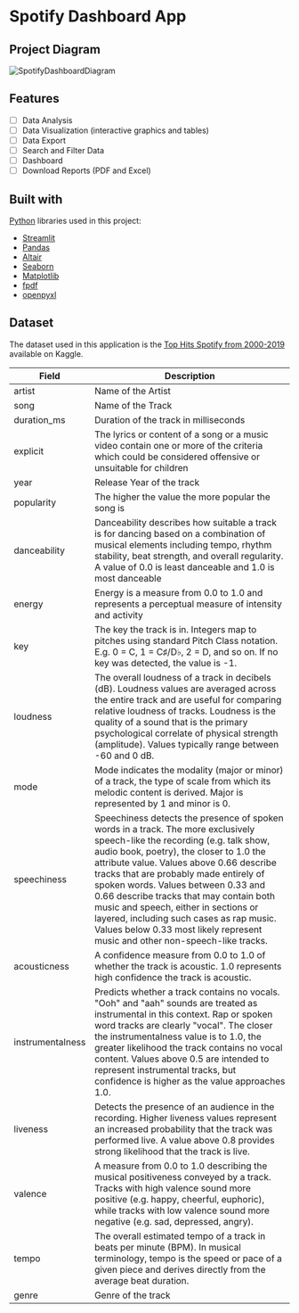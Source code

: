 # Spotify Dashboard App

## Project Diagram

![SpotifyDashboardDiagram](https://github.com/cristoxdxd/SpotifyChartsApp/assets/82126489/06273407-5fa0-4819-b07d-b615676571e6)

## Features

- [ ] Data Analysis
- [ ] Data Visualization (interactive graphics and tables)
- [ ] Data Export
- [ ] Search and Filter Data
- [ ] Dashboard
- [ ] Download Reports (PDF and Excel)

## Built with

[Python](https://www.python.org/) libraries used in this project:

- [Streamlit](https://streamlit.io/)
- [Pandas](https://pandas.pydata.org/)
- [Altair](https://altair-viz.github.io/)
- [Seaborn](https://seaborn.pydata.org/)
- [Matplotlib](https://matplotlib.org/)
- [fpdf](https://pyfpdf.readthedocs.io/en/latest/)
- [openpyxl](https://openpyxl.readthedocs.io/en/stable/)

## Dataset

The dataset used in this application is the [Top Hits Spotify from 2000-2019](https://www.kaggle.com/datasets/paradisejoy/top-hits-spotify-from-20002019) available on Kaggle.

| Field            | Description                                                                                                                                                                                                                                                                                                                                                                                                                                                                                                        |
| ---------------- | ------------------------------------------------------------------------------------------------------------------------------------------------------------------------------------------------------------------------------------------------------------------------------------------------------------------------------------------------------------------------------------------------------------------------------------------------------------------------------------------------------------------ |
| artist           | Name of the Artist                                                                                                                                                                                                                                                                                                                                                                                                                                                                                                 |
| song             | Name of the Track                                                                                                                                                                                                                                                                                                                                                                                                                                                                                                  |
| duration_ms      | Duration of the track in milliseconds                                                                                                                                                                                                                                                                                                                                                                                                                                                                              |
| explicit         | The lyrics or content of a song or a music video contain one or more of the criteria which could be considered offensive or unsuitable for children                                                                                                                                                                                                                                                                                                                                                                |
| year             | Release Year of the track                                                                                                                                                                                                                                                                                                                                                                                                                                                                                          |
| popularity       | The higher the value the more popular the song is                                                                                                                                                                                                                                                                                                                                                                                                                                                                  |
| danceability     | Danceability describes how suitable a track is for dancing based on a combination of musical elements including tempo, rhythm stability, beat strength, and overall regularity. A value of 0.0 is least danceable and 1.0 is most danceable                                                                                                                                                                                                                                                                        |
| energy           | Energy is a measure from 0.0 to 1.0 and represents a perceptual measure of intensity and activity                                                                                                                                                                                                                                                                                                                                                                                                                  |
| key              | The key the track is in. Integers map to pitches using standard Pitch Class notation. E.g. 0 = C, 1 = C♯/D♭, 2 = D, and so on. If no key was detected, the value is -1.                                                                                                                                                                                                                                                                                                                                          |
| loudness         | The overall loudness of a track in decibels (dB). Loudness values are averaged across the entire track and are useful for comparing relative loudness of tracks. Loudness is the quality of a sound that is the primary psychological correlate of physical strength (amplitude). Values typically range between -60 and 0 dB.                                                                                                                                                                                     |
| mode             | Mode indicates the modality (major or minor) of a track, the type of scale from which its melodic content is derived. Major is represented by 1 and minor is 0.                                                                                                                                                                                                                                                                                                                                                    |
| speechiness      | Speechiness detects the presence of spoken words in a track. The more exclusively speech-like the recording (e.g. talk show, audio book, poetry), the closer to 1.0 the attribute value. Values above 0.66 describe tracks that are probably made entirely of spoken words. Values between 0.33 and 0.66 describe tracks that may contain both music and speech, either in sections or layered, including such cases as rap music. Values below 0.33 most likely represent music and other non-speech-like tracks. |
| acousticness     | A confidence measure from 0.0 to 1.0 of whether the track is acoustic. 1.0 represents high confidence the track is acoustic.                                                                                                                                                                                                                                                                                                                                                                                       |
| instrumentalness | Predicts whether a track contains no vocals. "Ooh" and "aah" sounds are treated as instrumental in this context. Rap or spoken word tracks are clearly "vocal". The closer the instrumentalness value is to 1.0, the greater likelihood the track contains no vocal content. Values above 0.5 are intended to represent instrumental tracks, but confidence is higher as the value approaches 1.0.                                                                                                                 |
| liveness         | Detects the presence of an audience in the recording. Higher liveness values represent an increased probability that the track was performed live. A value above 0.8 provides strong likelihood that the track is live.                                                                                                                                                                                                                                                                                            |
| valence          | A measure from 0.0 to 1.0 describing the musical positiveness conveyed by a track. Tracks with high valence sound more positive (e.g. happy, cheerful, euphoric), while tracks with low valence sound more negative (e.g. sad, depressed, angry).                                                                                                                                                                                                                                                                  |
| tempo            | The overall estimated tempo of a track in beats per minute (BPM). In musical terminology, tempo is the speed or pace of a given piece and derives directly from the average beat duration.                                                                                                                                                                                                                                                                                                                         |
| genre            | Genre of the track                                                                                                                                                                                                                                                                                                                                                                                                                                                                                                 |
